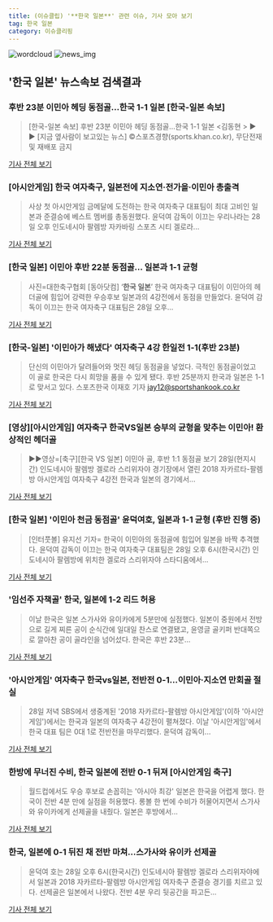 ```yaml
---
title: (이슈클립) '**한국 일본**' 관련 이슈, 기사 모아 보기
tag: 한국 일본
category: 이슈클리핑
---
```

![wordcloud](https://s3.ap-northeast-2.amazonaws.com/lyrics101-wordcloud/2018-08-28-1535453493.png)
![news_img](https://user-images.githubusercontent.com/42597476/44507050-1206f400-a6e4-11e8-8d98-7ffbfebb353f.png)
## **'**한국 일본**'** 뉴스속보 검색결과
### 후반 23분 이민아 헤딩 동점골…한국 1-1 일본 [한국-일본 속보]

>[한국-일본 속보] 후반 23분 이민아 헤딩 동점골…한국 1-1 일본 <김동현 > ▶ ▶ [지금 옆사람이 보고있는 뉴스] ©스포츠경향(sports.khan.co.kr), 무단전재 및 재배포 금지

<a href="http://sports.khan.co.kr/news/sk_index.html?art_id=201808281926003&sec_id=520101&pt=nv" target="_blank">기사 전체 보기</a>

### [아시안게임] 한국 여자축구, 일본전에 지소연·전가을·이민아 총출격

>사상 첫 아시안게임 금메달에 도전하는 한국 여자축구 대표팀이 최대 고비인 일본과 준결승에 베스트 멤버를 총동원했다. 윤덕여 감독이 이끄는 우리나라는 28일 오후 인도네시아 팔렘방 자카바링 스포츠 시티 겔로라...

<a href="http://app.yonhapnews.co.kr/YNA/Basic/SNS/r.aspx?c=AKR20180828144900007&did=1195m" target="_blank">기사 전체 보기</a>

### [**한국 일본**] 이민아 후반 22분 동점골… 일본과 1-1 균형

>사진=대한축구협회 [동아닷컴] ‘**한국 일본**’ 한국 여자축구 대표팀이 이민아의 헤더골에 힘입어 강력한 우승후보 일본과의 4강전에서 동점을 만들었다. 윤덕여 감독이 이끄는 한국 여자축구 대표팀은 28일 오후...

<a href="http://sports.donga.com/3/all/20180828/91721429/1" target="_blank">기사 전체 보기</a>

### [한국-일본] '이민아가 해냈다' 여자축구 4강 한일전 1-1(후반 23분)

>단신의 이민아가 달려들어와 멋진 헤딩 동점골을 넣었다. 극적인 동점골이었고 이 골로 한국은 다시 희망을 품을 수 있게 됐다. 후반 25분까지 한국과 일본은 1-1로 맞서고 있다. 스포츠한국 이재호 기자 jay12@sportshankook.co.kr

<a href="http://sports.hankooki.com/lpage/soccer/201808/sp2018082819274398040.htm" target="_blank">기사 전체 보기</a>

### [영상][아시안게임] 여자축구 한국VS일본 승부의 균형을 맞추는 이민아! 환상적인 헤더골

>▶▶영상=[축구][한국 VS 일본] 이민아 골, 후반 1:1 동점골 보기 28일(현지시간) 인도네시아 팔렘방 겔로라 스리위자야 경기장에서 열린 2018 자카르타-팔렘방 아시안게임 여자축구 4강전 한국과 일본의 경기에서...

<a href="https://programs.sbs.co.kr/sports/ag2018/article/56053/S10009189895" target="_blank">기사 전체 보기</a>

### [**한국 일본**] '이민아 천금 동점골' 윤덕여호, 일본과 1-1 균형 (후반 진행 중)

>[인터풋볼] 유지선 기자= 한국이 이민아의 동점골에 힘입어 일본을 바짝 추격했다. 윤덕여 감독이 이끄는 한국 여자축구 대표팀은 28일 오후 6시(한국시간) 인도네시아 팔렘방에 위치한 겔로라 스리위자야 스타디움에서...

<a href="http://www.interfootball.co.kr/news/articleView.html?idxno=236675" target="_blank">기사 전체 보기</a>

### '임선주 자책골' 한국, 일본에 1-2 리드 허용

>이날 한국은 일본 스가사와 유이카에게 5분만에 실점했다. 일본이 중원에서 전방으로 길게 찌른 공이 순식간에 일대일 찬스로 연결됐고, 윤영글 골키퍼 반대쪽으로 깔아찬 공이 골라인을 넘어섰다. 한국은 후반 23분...

<a href="http://news20.busan.com/controller/newsController.jsp?newsId=20180828000333" target="_blank">기사 전체 보기</a>

### '아시안게임' 여자축구 한국vs일본, 전반전 0-1…이민아·지소연 만회골 절실

>28일 저녁 SBS에서 생중계된 '2018 자카르타-팔렘방 아시안게임'(이하 '아시안게임')에서는 한국과 일본의 여자축구 4강전이 펼쳐졌다. 이날 '아시안게임'에서 한국 대표 팀은 0대 1로 전반전을 마무리했다. 윤덕여 감독이...

<a href="http://tvdaily.asiae.co.kr/read.php3?aid=15354505441389132002" target="_blank">기사 전체 보기</a>

### 한방에 무너진 수비, **한국 일본**에 전반 0-1 뒤져 [아시안게임 축구]

>월드컵에서도 우승 후보로 손꼽히는 '아시아 최강' 일본은 한국을 어렵게 했다. 한국이 전반 4분 만에 실점을 허용했다. 롱볼 한 번에 수비가 허물어지면서 스가사와 유이카에게 선제골을 내줬다. 일본은 후방에서...

<a href="http://www.newsen.com/news_view.php?uid=201808281832140632" target="_blank">기사 전체 보기</a>

### 한국, 일본에 0-1 뒤진 채 전반 마쳐…스가사와 유이카 선제골

>윤덕여 호는 28일 오후 6시(한국시간) 인도네시아 팔렘방 겔로라 스리위자야에서 일본과 2018 자카르타-팔렘방 아시안게임 여자축구 준결승 경기를 치르고 있다. 선제골은 일본에서 나왔다. 전반 4분 우리 뒷공간을 파고든...

<a href="http://news.donga.com/3/all/20180828/91720889/2" target="_blank">기사 전체 보기</a>


